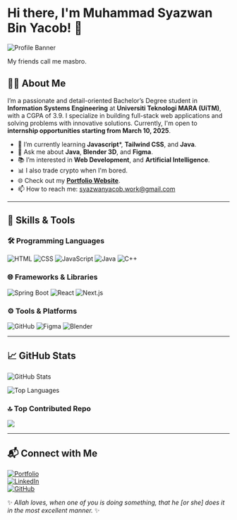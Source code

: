# Hi there, I'm Muhammad Syazwan Bin Yacob! 👋

![Profile Banner](https://masbroamat-portfolio.vercel.app/profilebanner.png)  

My friends call me masbro.

## 👨‍💻 About Me
I’m a passionate and detail-oriented Bachelor’s Degree student in **Information Systems Engineering** at **Universiti Teknologi MARA (UiTM)**, with a CGPA of 3.9. I specialize in building full-stack web applications and solving problems with innovative solutions. Currently, I'm open to **internship opportunities starting from March 10, 2025**.

<!-- - 🔭 I’m working on personal and academic projects, including **Solana Wallet DApp** and a **Personal Portfolio**. -->
- 🌱 I’m currently learning **Javascript***, **Tailwind CSS**, and **Java**.
- 💬 Ask me about **Java**, **Blender 3D**, and **Figma**.
- 📚 I’m interested in **Web Development**, and **Artificial Intelligence**.
- 📊 I also trade crypto when I'm bored.
- 🌐 Check out my **[Portfolio Website](https://masbroamat-portfolio.vercel.app/)**.
- 📫 How to reach me: [syazwanyacob.work@gmail.com](mailto:syazwanyacob.work@gmail.com)

---

## 🚀 Skills & Tools
### 🛠 Programming Languages
![HTML](https://img.shields.io/badge/HTML-E34F26?style=for-the-badge&logo=html5&logoColor=white)
![CSS](https://img.shields.io/badge/CSS-1572B6?style=for-the-badge&logo=css3&logoColor=white)
![JavaScript](https://img.shields.io/badge/JavaScript-F7DF1E?style=for-the-badge&logo=javascript&logoColor=black)
![Java](https://img.shields.io/badge/Java-ED8B00?style=for-the-badge&logo=java&logoColor=white)
![C++](https://img.shields.io/badge/C++-00599C?style=for-the-badge&logo=cplusplus&logoColor=white)

### 🌐 Frameworks & Libraries
![Spring Boot](https://img.shields.io/badge/Spring%20Boot-6DB33F?style=for-the-badge&logo=spring-boot&logoColor=white)
![React](https://img.shields.io/badge/React-61DAFB?style=for-the-badge&logo=react&logoColor=black)
![Next.js](https://img.shields.io/badge/Next.js-000000?style=for-the-badge&logo=nextdotjs&logoColor=white)

### ⚙️ Tools & Platforms
![GitHub](https://img.shields.io/badge/GitHub-181717?style=for-the-badge&logo=github&logoColor=white)
![Figma](https://img.shields.io/badge/Figma-F24E1E?style=for-the-badge&logo=figma&logoColor=white)
![Blender](https://img.shields.io/badge/Blender-F5792A?style=for-the-badge&logo=blender&logoColor=white)

---

## 📈 GitHub Stats
![GitHub Stats](https://github-readme-stats.vercel.app/api?username=masbroamat&show_icons=true&theme=radical)

![Top Languages](https://github-readme-stats.vercel.app/api/top-langs/?username=masbroamat&layout=compact&theme=radical)

### 🔝 Top Contributed Repo
![](https://github-contributor-stats.vercel.app/api?username=masbroamat&limit=5&theme=gotham&combine_all_yearly_contributions=true)

---

## 📬 Connect with Me
[![Portfolio](https://img.shields.io/badge/Portfolio-000000?style=for-the-badge&logo=github&logoColor=white)](https://masbroamat-portfolio.vercel.app/)  
[![LinkedIn](https://img.shields.io/badge/LinkedIn-0077B5?style=for-the-badge&logo=linkedin&logoColor=white)](https://linkedin.com/in/syazwan-yacob)  
[![GitHub](https://img.shields.io/badge/GitHub-100000?style=for-the-badge&logo=github&logoColor=white)](https://github.com/masbroamat)  

✨ _Allah loves, when one of you is doing something, that he [or she] does it in the most excellent manner._ ✨

